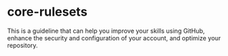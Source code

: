 # core-rulesets
This is a guideline that can help you improve your skills using GitHub, enhance the security and configuration of your account, and optimize your repository.

